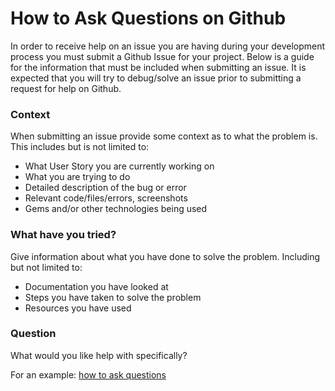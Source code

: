 # How to Ask Questions on Github
In order to receive help on an issue you are having during your development process you must submit a Github Issue for your project. Below is a guide for the information that must be included when submitting an issue. It is expected that you will try to debug/solve an issue prior to submitting a request for help on Github. 

### Context
When submitting an issue provide some context as to what the problem is. This includes but is not limited to:
- What User Story you are currently working on
- What you are trying to do
- Detailed description of the bug or error
- Relevant code/files/errors, screenshots
- Gems and/or other technologies being used

### What have you tried?
Give information about what you have done to solve the problem. Including but not limited to:
- Documentation you have looked at
- Steps you have taken to solve the problem 
- Resources you have used

### Question
What would you like help with specifically?

For an example: [how to ask questions](https://gist.github.com/h4w5/9697140)